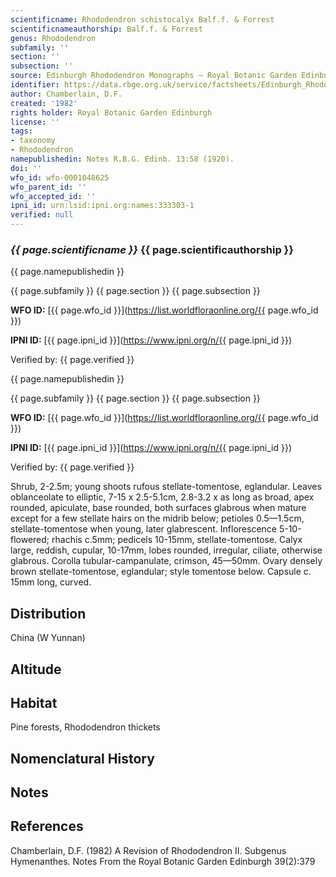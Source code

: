 ```yaml
---
scientificname: Rhododendron schistocalyx Balf.f. & Forrest
scientificnameauthorship: Balf.f. & Forrest
genus: Rhododendron
subfamily: ''
section: ''
subsection: ''
source: Edinburgh Rhododendron Monographs – Royal Botanic Garden Edinburgh
identifier: https://data.rbge.org.uk/service/factsheets/Edinburgh_Rhododendron_Monographs.xhtml
author: Chamberlain, D.F.
created: '1982'
rights holder: Royal Botanic Garden Edinburgh
license: ''
tags:
- taxonomy
- Rhododendron
namepublishedin: Notes R.B.G. Edinb. 13:58 (1920).
doi: ''
wfo_id: wfo-0001048625
wfo_parent_id: ''
wfo_accepted_id: ''
ipni_id: urn:lsid:ipni.org:names:333303-1
verified: null
---
```

### _{{ page.scientificname }}_ {{ page.scientificauthorship }}
 {{ page.namepublishedin }}

{{ page.subfamily }} {{ page.section }} {{ page.subsection }}

**WFO ID:** [{{ page.wfo_id }}](https://list.worldfloraonline.org/{{ page.wfo_id }})

**IPNI ID:** [{{ page.ipni_id }}](https://www.ipni.org/n/{{ page.ipni_id }})

Verified by: {{ page.verified }}

 {{ page.namepublishedin }}

{{ page.subfamily }} {{ page.section }} {{ page.subsection }}

**WFO ID:** [{{ page.wfo_id }}](https://list.worldfloraonline.org/{{ page.wfo_id }})

**IPNI ID:** [{{ page.ipni_id }}](https://www.ipni.org/n/{{ page.ipni_id }})

Verified by: {{ page.verified }}



Shrub, 2-2.5m; young shoots rufous stellate-tomentose, eglandular. Leaves oblanceolate to elliptic, 7-15 x 2.5-5.1cm, 2.8-3.2 x as long as broad, apex rounded, apiculate, base rounded, both surfaces glabrous when mature except for a few stellate hairs on the midrib below; petioles 0.5—1.5cm, stellate-tomentose when young, later glabrescent. Inflorescence 5-10-flowered; rhachis c.5mm; pedicels 10-15mm, stellate-tomentose. Calyx large, reddish, cupular, 10-17mm, lobes rounded, irregular, ciliate, otherwise glabrous. Corolla tubular-campanulate, crimson, 45—50mm. Ovary densely brown stellate-tomentose, eglandular; style tomentose below. Capsule c. 15mm long, curved.

## Distribution
China (W Yunnan)

## Altitude


## Habitat
Pine forests, Rhododendron thickets

## Nomenclatural History

                       
## Notes


## References

Chamberlain, D.F. (1982) A Revision of Rhododendron II. Subgenus Hymenanthes. Notes From the Royal Botanic Garden Edinburgh 39(2):379
